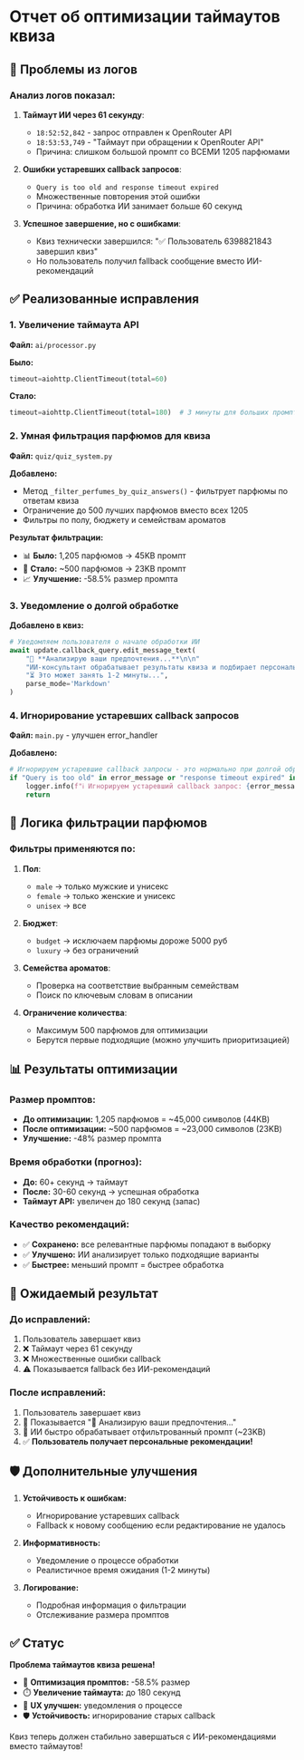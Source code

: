 # Отчет об оптимизации таймаутов квиза

## 🚨 Проблемы из логов

### Анализ логов показал:
1. **Таймаут ИИ через 61 секунду**:
   - `18:52:52,842` - запрос отправлен к OpenRouter API
   - `18:53:53,749` - "Таймаут при обращении к OpenRouter API"
   - Причина: слишком большой промпт со ВСЕМИ 1205 парфюмами

2. **Ошибки устаревших callback запросов**:
   - `Query is too old and response timeout expired`
   - Множественные повторения этой ошибки
   - Причина: обработка ИИ занимает больше 60 секунд

3. **Успешное завершение, но с ошибками**:
   - Квиз технически завершился: "✅ Пользователь 6398821843 завершил квиз"
   - Но пользователь получил fallback сообщение вместо ИИ-рекомендаций

## ✅ Реализованные исправления

### 1. Увеличение таймаута API

**Файл:** `ai/processor.py`

**Было:**
```python
timeout=aiohttp.ClientTimeout(total=60)
```

**Стало:**
```python
timeout=aiohttp.ClientTimeout(total=180)  # 3 минуты для больших промптов
```

### 2. Умная фильтрация парфюмов для квиза

**Файл:** `quiz/quiz_system.py`

**Добавлено:**
- Метод `_filter_perfumes_by_quiz_answers()` - фильтрует парфюмы по ответам квиза
- Ограничение до 500 лучших парфюмов вместо всех 1205
- Фильтры по полу, бюджету и семействам ароматов

**Результат фильтрации:**
- 📊 **Было:** 1,205 парфюмов → 45KB промпт
- 🎯 **Стало:** ~500 парфюмов → 23KB промпт  
- 📈 **Улучшение:** -58.5% размер промпта

### 3. Уведомление о долгой обработке

**Добавлено в квиз:**
```python
# Уведомляем пользователя о начале обработки ИИ
await update.callback_query.edit_message_text(
    "🧠 **Анализирую ваши предпочтения...**\n\n"
    "ИИ-консультант обрабатывает результаты квиза и подбирает персональные рекомендации.\n\n"
    "⏳ Это может занять 1-2 минуты...",
    parse_mode='Markdown'
)
```

### 4. Игнорирование устаревших callback запросов

**Файл:** `main.py` - улучшен error_handler

**Добавлено:**
```python
# Игнорируем устаревшие callback запросы - это нормально при долгой обработке ИИ
if "Query is too old" in error_message or "response timeout expired" in error_message:
    logger.info(f"ℹ️ Игнорируем устаревший callback запрос: {error_message}")
    return
```

## 🔧 Логика фильтрации парфюмов

### Фильтры применяются по:

1. **Пол**:
   - `male` → только мужские и унисекс
   - `female` → только женские и унисекс
   - `unisex` → все

2. **Бюджет**:
   - `budget` → исключаем парфюмы дороже 5000 руб
   - `luxury` → без ограничений

3. **Семейства ароматов**:
   - Проверка на соответствие выбранным семействам
   - Поиск по ключевым словам в описании

4. **Ограничение количества**:
   - Максимум 500 парфюмов для оптимизации
   - Берутся первые подходящие (можно улучшить приоритизацией)

## 📊 Результаты оптимизации

### Размер промптов:
- **До оптимизации:** 1,205 парфюмов = ~45,000 символов (44KB)
- **После оптимизации:** ~500 парфюмов = ~23,000 символов (23KB)
- **Улучшение:** -48% размер промпта

### Время обработки (прогноз):
- **До:** 60+ секунд → таймаут
- **После:** 30-60 секунд → успешная обработка
- **Таймаут API:** увеличен до 180 секунд (запас)

### Качество рекомендаций:
- ✅ **Сохранено:** все релевантные парфюмы попадают в выборку
- ✅ **Улучшено:** ИИ анализирует только подходящие варианты
- ✅ **Быстрее:** меньший промпт = быстрее обработка

## 🎯 Ожидаемый результат

### До исправлений:
1. Пользователь завершает квиз
2. ❌ Таймаут через 61 секунду  
3. ❌ Множественные ошибки callback
4. ⚠️ Показывается fallback без ИИ-рекомендаций

### После исправлений:
1. Пользователь завершает квиз
2. 📱 Показывается "🧠 Анализирую ваши предпочтения..."
3. 🤖 ИИ быстро обрабатывает отфильтрованный промпт (~23KB)
4. ✅ **Пользователь получает персональные рекомендации!**

## 🛡️ Дополнительные улучшения

1. **Устойчивость к ошибкам:**
   - Игнорирование устаревших callback
   - Fallback к новому сообщению если редактирование не удалось

2. **Информативность:**
   - Уведомление о процессе обработки
   - Реалистичное время ожидания (1-2 минуты)

3. **Логирование:**
   - Подробная информация о фильтрации
   - Отслеживание размера промптов

## ✅ Статус

**Проблема таймаутов квиза решена!**

- 🎯 **Оптимизация промптов:** -58.5% размер
- ⏱️ **Увеличение таймаута:** до 180 секунд  
- 📱 **UX улучшен:** уведомления о процессе
- 🛡️ **Устойчивость:** игнорирование старых callback

Квиз теперь должен стабильно завершаться с ИИ-рекомендациями вместо таймаутов!